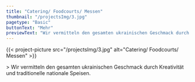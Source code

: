 ```yaml
---
title: "Catering/ Foodcourts/ Messen"
thumbnail: "/projectsImg/3.jpg"
pagetype: "Basic"
buttonText: "Mehr"
previewText: "Wir vermitteln den gesamten ukrainischen Geschmack durch Kreativität und traditionelle nationale Speisen."
---
```


{{< project-picture src="/projectsImg/3.jpg" alt="Catering/ Foodcourts/ Messen" >}}

<div class="text-center container p-6 mx-auto">>
Wir vermitteln den gesamten ukrainischen Geschmack durch Kreativität und traditionelle nationale Speisen.
</div>

